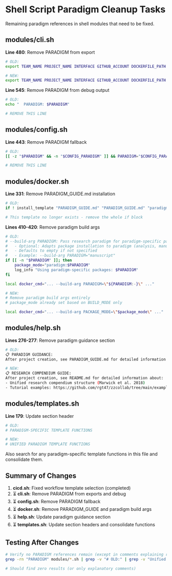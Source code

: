 # Shell Script Paradigm Cleanup Tasks

Remaining paradigm references in shell modules that need to be fixed.

## modules/cli.sh

**Line 480**: Remove PARADIGM from export
```bash
# OLD:
export TEAM_NAME PROJECT_NAME INTERFACE GITHUB_ACCOUNT DOCKERFILE_PATH PARADIGM

# NEW:
export TEAM_NAME PROJECT_NAME INTERFACE GITHUB_ACCOUNT DOCKERFILE_PATH
```

**Line 545**: Remove PARADIGM from debug output
```bash
# OLD:
echo "  PARADIGM: $PARADIGM"

# REMOVE THIS LINE
```

## modules/config.sh

**Line 443**: Remove PARADIGM fallback
```bash
# OLD:
[[ -z "$PARADIGM" && -n "$CONFIG_PARADIGM" ]] && PARADIGM="$CONFIG_PARADIGM"

# REMOVE THIS LINE
```

## modules/docker.sh

**Line 331**: Remove PARADIGM_GUIDE.md installation
```bash
# OLD:
if ! install_template "PARADIGM_GUIDE.md" "PARADIGM_GUIDE.md" "paradigm selection guide" "Created paradigm selection guide"; then

# This template no longer exists - remove the whole if block
```

**Lines 410-420**: Remove paradigm build args
```bash
# OLD:
# --build-arg PARADIGM: Pass research paradigm for paradigm-specific packages
#   - Optional: Adapts package installation to paradigm (analysis, manuscript, package)
#   - Defaults to empty if not specified
#   - Example: --build-arg PARADIGM="manuscript"
if [[ -n "$PARADIGM" ]]; then
    package_mode="paradigm:$PARADIGM"
    log_info "Using paradigm-specific packages: $PARADIGM"
fi

local docker_cmd="... --build-arg PARADIGM=\"${PARADIGM:-}\" ..."

# NEW:
# Remove paradigm build args entirely
# package_mode already set based on BUILD_MODE only

local docker_cmd="... --build-arg PACKAGE_MODE=\"$package_mode\" ..."
```

## modules/help.sh

**Lines 276-277**: Remove paradigm guidance section
```bash
# OLD:
📋 PARADIGM GUIDANCE:
After project creation, see PARADIGM_GUIDE.md for detailed information about:

# NEW:
📋 RESEARCH COMPENDIUM GUIDE:
After project creation, see README.md for detailed information about:
- Unified research compendium structure (Marwick et al. 2018)
- Tutorial examples: https://github.com/rgt47/zzcollab/tree/main/examples
```

## modules/templates.sh

**Line 179**: Update section header
```bash
# OLD:
# PARADIGM-SPECIFIC TEMPLATE FUNCTIONS

# NEW:
# UNIFIED PARADIGM TEMPLATE FUNCTIONS
```

Also search for any paradigm-specific template functions in this file and consolidate them.

## Summary of Changes

1. **cicd.sh**: Fixed workflow template selection (completed)
2. ⏳ **cli.sh**: Remove PARADIGM from exports and debug
3. ⏳ **config.sh**: Remove PARADIGM fallback
4. ⏳ **docker.sh**: Remove PARADIGM_GUIDE and paradigm build args
5. ⏳ **help.sh**: Update paradigm guidance section
6. ⏳ **templates.sh**: Update section headers and consolidate functions

## Testing After Changes

```bash
# Verify no PARADIGM references remain (except in comments explaining removal)
grep -rn "PARADIGM" modules/*.sh | grep -v "# OLD:" | grep -v "Unified paradigm"

# Should find zero results (or only explanatory comments)
```
